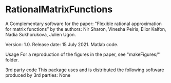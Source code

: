# RationalMatrixFunctions
A Complementary software for the paper: "Flexible rational approximation for matrix functions” by the authors: Nir Sharon, Vinesha Peiris, Elior Kalfon, Nadia Sukhorukova, Julien Ugon.

Version: 1.0. Release date: 15 July 2021. Matlab code.

Usage For a reproduction of the figures in the paper, see "makeFigures/" folder.

3rd party code This package uses and is distributed the following software produced by 3rd parties: None
